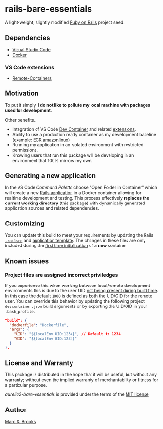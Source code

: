 # rails-bare-essentials

A light-weight, slightly modified [Ruby on Rails](https://rubyonrails.org) project seed.

## Dependencies

- [Visual Studio Code](https://code.visualstudio.com/download)
- [Docker](https://docs.docker.com/get-docker)

### VS Code extensions

- [Remote-Containers](https://marketplace.visualstudio.com/items?itemName=ms-vscode-remote.remote-containers)

## Motivation

To put it simply. **I do not like to pollute my local machine with packages used for development**.

Other benefits..

- Integration of VS Code [Dev Container](https://code.visualstudio.com/docs/devcontainers/containers) and related [extensions](https://marketplace.visualstudio.com/VSCode).
- Ability to use a production ready container as my development baseline (example: [ECR amazonlinux](https://gallery.ecr.aws/amazonlinux/amazonlinux))
- Running my application in an isolated environment with restricted permissions.
- Knowing users that run this package will be developing in an environment that 100% mirrors my own.

## Generating a new application

In the VS Code _Command Palette_ choose "Open Folder in Container" which will create a new [Rails application](https://guides.rubyonrails.org/command_line.html#creating-a-rails-app) in a Docker container allowing for realtime development and testing.  This process effectively **replaces the current working directory** (this package) with dynamically generated application sources and related dependencies.

## Customizing

You can update this build to meet your requirements by updating the Rails [`.railsrc`](https://github.com/nuxy/rails-bare-essentials/blob/develop/.railsrc) and [application template](https://github.com/nuxy/rails-bare-essentials/blob/develop/template.rb). The changes in these files are only included during the [first time initialization](https://containers.dev/implementors/json_reference/#lifecycle-scripts) of a **new** container.

## Known issues

### Project files are assigned incorrect priviledges

If you experience this when working between local/remote development environments this is due to the user UID [not being present during build time](https://github.com/microsoft/vscode-remote-release/issues/6834#issuecomment-1158600543). In this case the default `1000` is defined as both the UID/GID for the remote user.  You can override this behavior by updating the following project `devcontainer.json` build arguments or by exporting the UID/GID in your `.bash_profile`.

```json
"build": {
  "dockerfile": "Dockerfile",
  "args": {
    "UID": "${localEnv:UID:1234}", // Default to 1234
    "GID": "${localEnv:GID:1234}"
  }
},
```

## License and Warranty

This package is distributed in the hope that it will be useful, but without any warranty; without even the implied warranty of merchantability or fitness for a particular purpose.

_aurelia2-bare-essentials_ is provided under the terms of the [MIT license](http://www.opensource.org/licenses/mit-license.php)

## Author

[Marc S. Brooks](https://github.com/nuxy)
